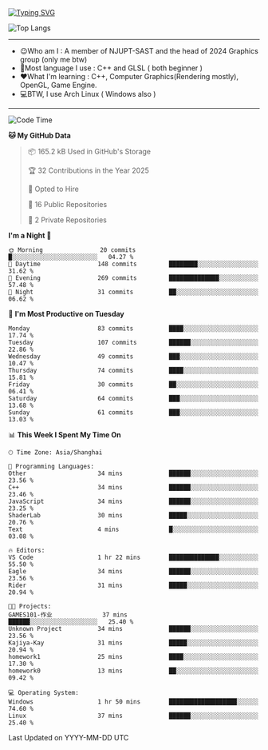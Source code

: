 <a href="https://git.io/typing-svg">
  <img src="https://readme-typing-svg.demolab.com?font=Fira+Code&pause=1000&random=false&width=435&separator=%3D&lines=std%3A%3Aprintln(%22Hello,+world!%22);" alt="Typing SVG" />
</a>

![Top Langs](https://github-readme-stats.vercel.app/api/top-langs/?username=FOTH0626&theme=transparent)

---

- 😉Who am I : A member of NJUPT-SAST and the head of 2024 Graphics group (only me btw)
- 📖Most language I use : C++ and GLSL ( both beginner )
- ❤What I'm learning : C++, Computer Graphics(Rendering mostly), OpenGL, Game Engine.
- 💻BTW, I use Arch Linux ( Windows also )
---
<!--START_SECTION:waka-->
![Code Time](http://img.shields.io/badge/Code%20Time-120%20hrs%2046%20mins-blue)

**🐱 My GitHub Data** 

> 📦 165.2 kB Used in GitHub's Storage 
 > 
> 🏆 32 Contributions in the Year 2025
 > 
> 💼 Opted to Hire
 > 
> 📜 16 Public Repositories 
 > 
> 🔑 2 Private Repositories 
 > 
**I'm a Night 🦉** 

```text
🌞 Morning                20 commits          █░░░░░░░░░░░░░░░░░░░░░░░░   04.27 % 
🌆 Daytime                148 commits         ████████░░░░░░░░░░░░░░░░░   31.62 % 
🌃 Evening                269 commits         ██████████████░░░░░░░░░░░   57.48 % 
🌙 Night                  31 commits          ██░░░░░░░░░░░░░░░░░░░░░░░   06.62 % 
```
📅 **I'm Most Productive on Tuesday** 

```text
Monday                   83 commits          ████░░░░░░░░░░░░░░░░░░░░░   17.74 % 
Tuesday                  107 commits         ██████░░░░░░░░░░░░░░░░░░░   22.86 % 
Wednesday                49 commits          ███░░░░░░░░░░░░░░░░░░░░░░   10.47 % 
Thursday                 74 commits          ████░░░░░░░░░░░░░░░░░░░░░   15.81 % 
Friday                   30 commits          ██░░░░░░░░░░░░░░░░░░░░░░░   06.41 % 
Saturday                 64 commits          ███░░░░░░░░░░░░░░░░░░░░░░   13.68 % 
Sunday                   61 commits          ███░░░░░░░░░░░░░░░░░░░░░░   13.03 % 
```


📊 **This Week I Spent My Time On** 

```text
🕑︎ Time Zone: Asia/Shanghai

💬 Programming Languages: 
Other                    34 mins             ██████░░░░░░░░░░░░░░░░░░░   23.56 % 
C++                      34 mins             ██████░░░░░░░░░░░░░░░░░░░   23.46 % 
JavaScript               34 mins             ██████░░░░░░░░░░░░░░░░░░░   23.25 % 
ShaderLab                30 mins             █████░░░░░░░░░░░░░░░░░░░░   20.76 % 
Text                     4 mins              █░░░░░░░░░░░░░░░░░░░░░░░░   03.08 % 

🔥 Editors: 
VS Code                  1 hr 22 mins        ██████████████░░░░░░░░░░░   55.50 % 
Eagle                    34 mins             ██████░░░░░░░░░░░░░░░░░░░   23.56 % 
Rider                    31 mins             █████░░░░░░░░░░░░░░░░░░░░   20.94 % 

🐱‍💻 Projects: 
GAMES101-作业              37 mins             ██████░░░░░░░░░░░░░░░░░░░   25.40 % 
Unknown Project          34 mins             ██████░░░░░░░░░░░░░░░░░░░   23.56 % 
Kajiya-Kay               31 mins             █████░░░░░░░░░░░░░░░░░░░░   20.94 % 
homework1                25 mins             ████░░░░░░░░░░░░░░░░░░░░░   17.30 % 
homework0                13 mins             ██░░░░░░░░░░░░░░░░░░░░░░░   09.42 % 

💻 Operating System: 
Windows                  1 hr 50 mins        ███████████████████░░░░░░   74.60 % 
Linux                    37 mins             ██████░░░░░░░░░░░░░░░░░░░   25.40 % 
```


 Last Updated on YYYY-MM-DD UTC
<!--END_SECTION:waka-->
